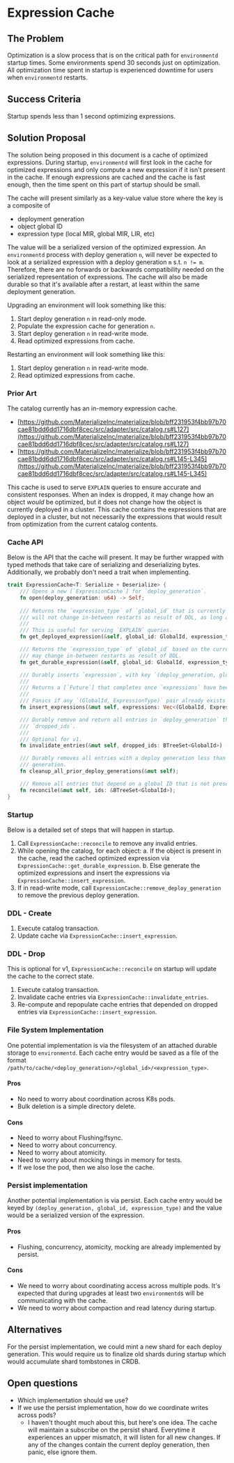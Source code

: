 # Expression Cache

## The Problem

Optimization is a slow process that is on the critical path for `environmentd` startup times. Some
environments spend 30 seconds just on optimization. All optimization time spent in startup is
experienced  downtime for users when `environmentd` restarts.

## Success Criteria

Startup spends less than 1 second optimizing expressions.

## Solution Proposal

The solution being proposed in this document is a cache of optimized expressions. During startup,
`environmentd` will first look in the cache for optimized expressions and only compute a new
expression if it isn't present in the cache. If enough expressions are cached and the cache is fast
enough, then the time spent on this part of startup should be small.

The cache will present similarly as a key-value value store where the key is a composite of

  - deployment generation
  - object global ID
  - expression type (local MIR, global MIR, LIR, etc)

The value will be a serialized version of the optimized expression. An `environmentd` process with
deploy generation `n`, will never be expected to look at a serialized expression with a deploy
generation `m` s.t. `n != m`. Therefore, there are no forwards or backwards compatibility needed on
the serialized representation of expressions. The cache will also be made  durable so that it's
available after a restart, at least within the same deployment generation.

Upgrading an environment will look something like this:

1. Start deploy generation `n` in read-only mode.
2. Populate the expression cache for generation `n`.
3. Start deploy generation `n` in read-write mode.
4. Read optimized expressions from cache.

Restarting an environment will look something like this:

1. Start deploy generation `n` in read-write mode.
2. Read optimized expressions from cache.

### Prior Art

The catalog currently has an in-memory expression cache.

  - [https://github.com/MaterializeInc/materialize/blob/bff231953f4bb97b70cae81bdd6dd1716dbf8cec/src/adapter/src/catalog.rs#L127](https://github.com/MaterializeInc/materialize/blob/bff231953f4bb97b70cae81bdd6dd1716dbf8cec/src/adapter/src/catalog.rs#L127)
  - [https://github.com/MaterializeInc/materialize/blob/bff231953f4bb97b70cae81bdd6dd1716dbf8cec/src/adapter/src/catalog.rs#L145-L345](https://github.com/MaterializeInc/materialize/blob/bff231953f4bb97b70cae81bdd6dd1716dbf8cec/src/adapter/src/catalog.rs#L145-L345)

This cache is used to serve `EXPLAIN` queries to ensure accurate and consistent responses. When an
index is dropped, it may change how an object _would_ be optimized, but it does not change how the
object is currently deployed in a cluster. This cache contains the expressions that are deployed in
a cluster, but not necessarily the expressions that would result from optimization from the current
catalog contents.

### Cache API

Below is the API that the cache will present. It may be further wrapped with typed methods that
take care of serializing and deserializing bytes. Additionally, we probably don't need a trait when
implementing.

```Rust
trait ExpressionCache<T: Serialize + Deserialize> {
    /// Opens a new [`ExpressionCache`] for `deploy_generation`.
    fn open(deploy_generation: u64) -> Self;
    
    /// Returns the `expression_type` of `global_id` that is currently deployed in a cluster. This
    /// will not change in-between restarts as result of DDL, as long as `global_id` exists.
    /// 
    /// This is useful for serving `EXPLAIN` queries.
    fn get_deployed_expression(&self, global_id: GlobalId, expression_type: ExpressionType) -> Option<T>;

    /// Returns the `expression_type` of `global_id` based on the current catalog contents. This
    /// may change in-between restarts as result of DDL.
    fn get_durable_expression(&self, global_id: GlobalId, expression_type: ExpressionType) -> Option<T>;

    /// Durably inserts `expression`, with key `(deploy_generation, global_id, expression_type)`.
    ///
    /// Returns a [`Future`] that completes once `expressions` have been made durable.
    ///
    /// Panics if any `(GlobalId, ExpressionType)` pair already exists in the cache.
    fn insert_expressions(&mut self, expressions: Vec<(GlobalId, ExpressionType, T)>) -> impl Future<Output = ()>;

    /// Durably remove and return all entries in `deploy_generation` that depend on an ID in
    /// `dropped_ids`.
    ///
    /// Optional for v1.
    fn invalidate_entries(&mut self, dropped_ids: BTreeSet<GlobalId>) -> Vec<(GlobalId, ExpressionType)>;

    /// Durably removes all entries with a deploy generation less than this cache's deploy
    /// generation.
    fn cleanup_all_prior_deploy_generations(&mut self);

    /// Remove all entries that depend on a global ID that is not present in `ids`.
    fn reconcile(&mut self, ids: &BTreeSet<GlobalId>);
}
```

### Startup

Below is a detailed set of steps that will happen in startup.

1. Call `ExpressionCache::reconcile` to remove any invalid entries.
2. While opening the catalog, for each object:
    a. If the object is present in the cache, read the cached optimized expression via
       `ExpressionCache::get_durable_expression`.
    b. Else generate the optimized expressions and insert the expressions via
       `ExpressionCache::insert_expression`.
3. If in read-write mode, call `ExpressionCache::remove_deploy_generation` to remove the previous
   deploy generation.

### DDL - Create

1. Execute catalog transaction.
2. Update cache via `ExpressionCache::insert_expression`.

### DDL - Drop

This is optional for v1, `ExpressionCache::reconcile` on startup will update the cache to the
correct state.

1. Execute catalog transaction.
2. Invalidate cache entries via `ExpressionCache::invalidate_entries`.
3. Re-compute and repopulate cache entries that depended on dropped entries via
   `ExpressionCache::insert_expression`.

### File System Implementation

One potential implementation is via the filesystem of an attached durable storage to `environmentd`.
Each cache entry would be saved as a file of the format
`/path/to/cache/<deploy_generation>/<global_id>/<expression_type>`.

#### Pros
- No need to worry about coordination across K8s pods.
- Bulk deletion is a simple directory delete.

#### Cons
- Need to worry about Flushing/fsync.
- Need to worry about concurrency.
- Need to worry about atomicity.
- Need to worry about mocking things in memory for tests.
- If we lose the pod, then we also lose the cache.

### Persist implementation

Another potential implementation is via persist. Each cache entry would be keyed by
`(deploy_generation, global_id, expression_type)` and the value would be a serialized version of the
expression.

#### Pros
- Flushing, concurrency, atomicity, mocking are already implemented by persist.

#### Cons
- We need to worry about coordinating access across multiple pods. It's expected that during
  upgrades at least two `environmentd`s will be communicating with the cache.
- We need to worry about compaction and read latency during startup.

## Alternatives

For the persist implementation, we could mint a new shard for each deploy generation. This would
require us to finalize old shards during startup which would accumulate shard tombstones in CRDB.

## Open questions

- Which implementation should we use?
- If we use the persist implementation, how do we coordinate writes across pods?
  - I haven't thought much about this, but here's one idea. The cache will maintain a subscribe on
    the persist shard. Everytime it experiences an upper mismatch, it will listen for all new
    changes. If any of the changes contain the current deploy generation, then panic, else ignore
    them.
